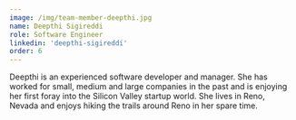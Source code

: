 ```yaml
---
image: /img/team-member-deepthi.jpg
name: Deepthi Sigireddi
role: Software Engineer
linkedin: 'deepthi-sigireddi'
order: 6
---
```


Deepthi is an experienced software developer and manager. She has worked for small, medium and large companies in the past and is enjoying her first foray into the Silicon Valley startup world. She lives in Reno, Nevada and enjoys hiking the trails around Reno in her spare time.
